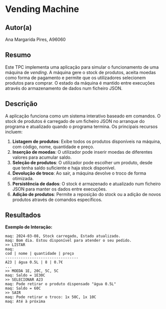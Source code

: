 # Vending Machine

## Autor(a)

Ana Margarida Pires, A96060

## Resumo

Este TPC implementa uma aplicação para simular o funcionamento de uma máquina de _vending_. A máquina gere o stock de produtos, aceita moedas como forma de pagamento e permite que os utilizadores selecionem produtos para comprar. O estado da máquina é mantido entre execuções através do armazenamento de dados num ficheiro JSON.

## Descrição

A aplicação funciona como um sistema interativo baseado em comandos. O stock de produtos é carregado de um ficheiro JSON no arranque do programa e atualizado quando o programa termina. Os principais recursos incluem:

1. **Listagem de produtos**: Exibe todos os produtos disponíveis na máquina, com código, nome, quantidade e preço.
2. **Inserção de moedas**: O utilizador pode inserir moedas de diferentes valores para acumular saldo.
3. **Seleção de produtos**: O utilizador pode escolher um produto, desde que tenha saldo suficiente e haja stock disponível.
4. **Devolução de troco**: Ao sair, a máquina devolve o troco de forma otimizada.
5. **Persistência de dados**: O stock é armazenado e atualizado num ficheiro JSON para manter os dados entre execuções.
6. **Adição de produtos**: Permite a reposição do stock ou a adição de novos produtos através de comandos específicos.

## Resultados

**Exemplo de Interação:**
```
maq: 2024-03-08, Stock carregado, Estado atualizado.
maq: Bom dia. Estou disponível para atender o seu pedido.
>> LISTAR
maq:
cod | nome | quantidade | preço
---------------------------------
A23 | água 0.5L | 8 | 0.7€
...
>> MOEDA 1E, 20C, 5C, 5C
maq: Saldo = 1E30C
>> SELECIONAR A23
maq: Pode retirar o produto dispensado "água 0.5L"
maq: Saldo = 60C
>> SAIR
maq: Pode retirar o troco: 1x 50C, 1x 10C
maq: Até à próxima
```


